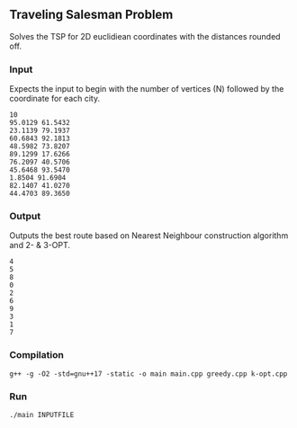 ## Traveling Salesman Problem
Solves the TSP for 2D euclidiean coordinates with the distances rounded off.

### Input
Expects the input to begin with the number of vertices (N) followed by the coordinate for each city.
```
10
95.0129 61.5432
23.1139 79.1937
60.6843 92.1813
48.5982 73.8207
89.1299 17.6266
76.2097 40.5706
45.6468 93.5470
1.8504 91.6904
82.1407 41.0270
44.4703 89.3650
```
### Output
Outputs the best route based on Nearest Neighbour construction algorithm and 2- & 3-OPT.
```
4
5
8
0
2
6
9
3
1
7
```

### Compilation
```
g++ -g -O2 -std=gnu++17 -static -o main main.cpp greedy.cpp k-opt.cpp
```

### Run
```
./main INPUTFILE
```